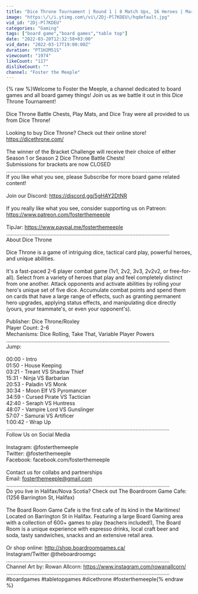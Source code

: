 ```yaml
---
title: "Dice Throne Tournament | Round 1 | 8 Match Ups, 16 Heroes | March Madness"
image: "https:\/\/i.ytimg.com\/vi\/2Dj-Pl7KDEU\/hqdefault.jpg"
vid_id: "2Dj-Pl7KDEU"
categories: "Gaming"
tags: ["board game","board games","table top"]
date: "2022-03-20T12:32:58+03:00"
vid_date: "2022-03-17T19:00:00Z"
duration: "PT1H2M51S"
viewcount: "1974"
likeCount: "117"
dislikeCount: ""
channel: "Foster the Meeple"
---
```

{% raw %}Welcome to Foster the Meeple, a channel dedicated to board games and all board gamey things! Join us as we battle it out in this Dice Throne Tournament! <br /><br />Dice Throne Battle Chests, Play Mats, and Dice Tray were all provided to us from Dice Throne!<br /><br />Looking to buy Dice Throne? Check out their online store!<br /><a rel="nofollow" target="blank" href="https://dicethrone.com/">https://dicethrone.com/</a><br /><br />The winner of the Bracket Challenge will receive their choice of either Season 1 or Season 2 Dice Throne Battle Chests! <br />Submissions for brackets are now CLOSED<br />..............................................................................................................<br />If you like what you see, please Subscribe for more board game related content!<br /><br />Join our Discord: <a rel="nofollow" target="blank" href="https://discord.gg/5gHAY2DtNR">https://discord.gg/5gHAY2DtNR</a><br /><br />If you really like what you see, consider supporting us on Patreon: <a rel="nofollow" target="blank" href="https://www.patreon.com/fosterthemeeple">https://www.patreon.com/fosterthemeeple</a><br /><br />TipJar: <a rel="nofollow" target="blank" href="https://www.paypal.me/fosterthemeeple">https://www.paypal.me/fosterthemeeple</a> <br />..............................................................................................................<br />About Dice Throne<br /><br />Dice Throne is a game of intriguing dice, tactical card play, powerful heroes, and unique abilities.<br /><br />It's a fast-paced 2-6 player combat game (1v1, 2v2, 3v3, 2v2v2, or free-for-all). Select from a variety of heroes that play and feel completely distinct from one another. Attack opponents and activate abilities by rolling your hero's unique set of five dice. Accumulate combat points and spend them on cards that have a large range of effects, such as granting permanent hero upgrades, applying status effects, and manipulating dice directly (yours, your teammate's, or even your opponent's).<br /><br />Publisher: Dice Throne/Roxley<br />Player Count: 2-6<br />Mechanisms: Dice Rolling, Take That, Variable Player Powers<br />..............................................................................................................<br />Jump: <br /><br />00:00 - Intro<br />01:50 - House Keeping<br />03:21 - Treant VS Shadow Thief <br />15:31 - Ninja VS Barbarian<br />20:53 - Paladin VS Monk<br />30:34 - Moon Elf VS Pyromancer<br />34:59 - Cursed Pirate VS Tactician<br />42:40 - Seraph VS Huntress<br />48:07 - Vampire Lord VS Gunslinger<br />57:07 - Samurai VS Artificer <br />1:00:42 - Wrap Up<br />..............................................................................................................<br />Follow Us on Social Media<br /><br />Instagram: @fosterthemeeple<br />Twitter: @fosterthemeeple<br />Facebook: facebook.com/fosterthemeeple <br /><br />Contact us for collabs and partnerships<br />Email: fosterthemeeple@gmail.com<br />..............................................................................................................<br />Do you live in Halifax/Nova Scotia? Check out The Boardroom Game Cafe: (1256 Barrington St, Halifax)<br /><br />The Board Room Game Cafe is the first cafe of its kind in the Maritimes! Located on Barrington St in Halifax. Featuring a large Board Gaming area with a collection of 600+ games to play (teachers included!), The Board Room is a unique experience with espresso drinks, local craft beer and soda, tasty sandwiches, snacks and an extensive retail area.  <br /><br />Or shop online: <a rel="nofollow" target="blank" href="http://shop.boardroomgames.ca/">http://shop.boardroomgames.ca/</a><br />Instagram/Twitter @theboardroomgc<br />..............................................................................................................<br />Channel Art by: Rowan Allcorn: <a rel="nofollow" target="blank" href="https://www.instagram.com/rowanallcorn/">https://www.instagram.com/rowanallcorn/</a><br />..............................................................................................................<br />#boardgames #tabletopgames #dicethrone #fosterthemeeple{% endraw %}

